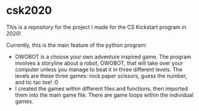 # csk2020

This is a repository for the project I made for the CS Kickstart program in 2020!

Currently, this is the main feature of the python program:
* OWOBOT is a choose your own adventure inspired game. The program involves a storyline about a robot, OWOBOT, that will take over your computer unless you manage to beat it in three different levels. 
The levels are these three games: rock paper scissors, guess the number, and tic tac toe! :0 
* I created the games within different files and functions, then imported them into the main game file. There are game loops within the individual games. 
